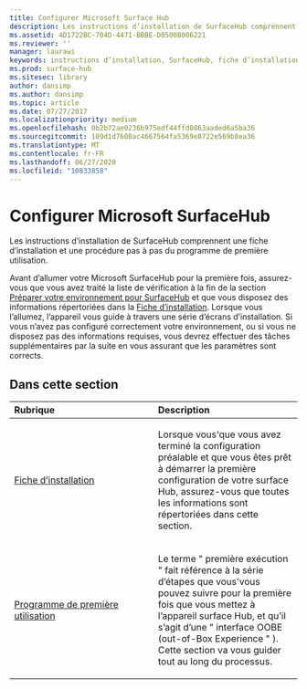 ```yaml
---
title: Configurer Microsoft Surface Hub
description: Les instructions d’installation de SurfaceHub comprennent une fiche d’installation et une procédure pas à pas du programme de première utilisation.
ms.assetid: 4D1722BC-704D-4471-BBBE-D0500B006221
ms.reviewer: ''
manager: laurawi
keywords: instructions d’installation, SurfaceHub, fiche d’installation, programme de première utilisation
ms.prod: surface-hub
ms.sitesec: library
author: dansimp
ms.author: dansimp
ms.topic: article
ms.date: 07/27/2017
ms.localizationpriority: medium
ms.openlocfilehash: 0b2b72ae0236b975edf44ffd0863aaded6a5ba36
ms.sourcegitcommit: 109d1d7608ac4667564fa5369e8722e569b8ea36
ms.translationtype: MT
ms.contentlocale: fr-FR
ms.lasthandoff: 06/27/2020
ms.locfileid: "10833858"
---
```

# Configurer Microsoft SurfaceHub


Les instructions d’installation de SurfaceHub comprennent une fiche d’installation et une procédure pas à pas du programme de première utilisation.

Avant d’allumer votre Microsoft SurfaceHub pour la première fois, assurez-vous que vous avez traité la liste de vérification à la fin de la section [Préparer votre environnement pour SurfaceHub](prepare-your-environment-for-surface-hub.md) et que vous disposez des informations répertoriées dans la [Fiche d’installation](setup-worksheet-surface-hub.md). Lorsque vous l’allumez, l’appareil vous guide à travers une série d’écrans d’installation. Si vous n’avez pas configuré correctement votre environnement, ou si vous ne disposez pas des informations requises, vous devrez effectuer des tâches supplémentaires par la suite en vous assurant que les paramètres sont corrects.

## Dans cette section


<table>
<colgroup>
<col width="50%" />
<col width="50%" />
</colgroup>
<thead>
<tr class="header">
<th align="left">Rubrique</th>
<th align="left">Description</th>
</tr>
</thead>
<tbody>
<tr class="odd">
<td align="left"><p><a href="setup-worksheet-surface-hub.md" data-raw-source="[Setup worksheet](setup-worksheet-surface-hub.md)">Fiche d’installation</a></p></td>
<td align="left"><p>Lorsque vous&#39;que vous avez terminé la configuration préalable et que vous êtes prêt à démarrer la première configuration de votre surface Hub, assurez-vous que toutes les informations sont répertoriées dans cette section.</p></td>
</tr>
<tr class="even">
<td align="left"><p><a href="first-run-program-surface-hub.md" data-raw-source="[First-run program](first-run-program-surface-hub.md)">Programme de première utilisation</a></p></td>
<td align="left"><p>Le terme &quot; première exécution &quot; fait référence à la série d’étapes que vous&#39;vous pouvez suivre pour la première fois que vous mettez à l’appareil surface Hub, et qu’il s’agit d’une &quot; interface OOBE (out-of-Box Experience &quot; ). Cette section va vous guider tout au long du processus.</p></td>
</tr>
</tbody>
</table>

 

 

 





